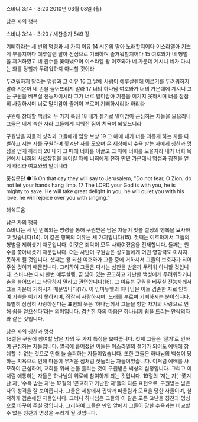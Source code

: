 스바냐 3:14 - 3:20 
2010년 03월 08일 (월)

남은 자의 행복



스바냐 3:14 - 3:20 / 새찬송가 549 장


기뻐하라는 세 번의 명령과 세 가지 이유
14 시온의 딸아 노래할지어다 이스라엘아 기쁘게 부를지어다 예루살렘 딸아 전심으로 기뻐하며 즐거워할지어다 15 여호와가 네 형벌을 제거하였고 네 원수를 쫓아냈으며 이스라엘 왕 여호와가 네 가운데 계시니 네가 다시는 화를 당할까 두려워하지 아니할 것이라 

두려워하지 말라는 명령과 그 이유
16 그 날에 사람이 예루살렘에 이르기를 두려워하지 말라 시온아 네 손을 늘어뜨리지 말라 17 너의 하나님 여호와가 너의 가운데에 계시니 그는 구원을 베푸실 전능자이시라 그가 너로 말미암아 기쁨을 이기지 못하시며 너를 잠잠히 사랑하시며 너로 말미암아 즐거이 부르며 기뻐하시리라 하리라 

구원에 창대할 백성의 두 가지 특징
18 내가 절기로 말미암아 근심하는 자들을 모으리니 그들은 네게 속한 자라 그들에게 지워진 짐이 치욕이 되었느니라 

구원받을 자들의 성격과 그들에게 임할 보상
19 그 때에 내가 너를 괴롭게 하는 자를 다 벌하고 저는 자를 구원하며 쫓겨난 자를 모으며 온 세상에서 수욕 받는 자에게 칭찬과 명성을 얻게 하리라 20 내가 그 때에 너희를 이끌고 그 때에 너희를 모을지라 내가 너희 목전에서 너희의 사로잡힘을 돌이킬 때에 너희에게 천하 만민 가운데서 명성과 칭찬을 얻게 하리라 여호와의 말이니라 


중심문단 ●16 On that day they will say to Jerusalem, "Do not fear, O Zion; do not let your hands hang limp. 17 The LORD your God is with you, he is mighty to save. He will take great delight in you, he will quiet you with his love, he will rejoice over you with singing."

해석도움





남은 자의 행복  
스바냐는 세 번 반복되는 명령을 통해 구원받은 남은 자들이 맛볼 절정의 행복을 묘사하고 있습니다(14). 이 같은 행복의 이유는 세 가지입니다(15). 첫째는 여호와께서 그들의 형벌을 제하셨기 때문입니다. 이것은 죄악이 모두 사하여졌음을 전제합니다. 둘째는 원수를 쫓아내셨기 때문입니다. 더는 사탄이 구원받은 성도들에게 어떤 영향력도 미치지 못하게 될 것입니다. 셋째는 왕 되신 여호와가 그들 중에 거하셔서 그들의 보호자가 되어 주실 것이기 때문입니다. 그리하여 그들은 다시는 심판을 받을까 두려워 아니할 것입니다. 스바냐는 다시 한번 예루살렘, 곧 남아 있는 곤고하고 가난한 백성에게 두려워하거나 손을 늘어뜨리고 낙담하지 말라고 권면합니다(16). 그 이유는 구원을 베푸실 전능자께서 그들 가운데 거하시기 때문입니다(17). 이 임마누엘의 하나님은 이들 겸손한 자로 인하여 기쁨을 이기지 못하시며, 잠잠히 사랑하시며, 노래를 부르며 기뻐하시는 분이십니다. 특별히 잠잠히 사랑하신다는 표현의 뜻은 ‘하나님께서 그들을 향한 자기의 사랑으로 인해 쉼을 얻으신다’라는 의미입니다. 겸손한 자의 마음은 하나님께 쉼을 드리는 안락의자와 같은 것입니다. 

남은 자의 칭찬과 명성  
18절은 구원에 참여할 남은 자의 두 가지 특징을 보여줍니다. 첫째 그들은 ‘절기’로 인하여 근심하는 자들입니다. 열국에 흩어졌던 이들은 이스라엘의 절기가 되어도 예배에 참예할 수 없는 것으로 인해 늘 슬퍼하는 자들이었습니다. 또한 그들은 하나님의 백성이 당하는 치욕으로 인해 마음이 무거운 짐처럼 짓눌리는 자들이었습니다. 이처럼 예배를 사모하여 근심하며, 교회를 위해 눈물 흘리는 것이 구원받은 백성의 심정입니다. 그리고 이처럼 애통하는 자들은 하나님의 위로에 참여하게 되는 것입니다. 19절의 ‘저는 자’, ‘쫓겨난 자’, ‘수욕 받는 자’는 12절의 ‘곤고하고 가난한 자’들의 다른 표현으로, 구원받는 남은 자의 성격을 잘 보여줍니다. 그들은 세상에서 핍박과 따돌림과 모욕을 당한 자들이며, 철저하게 겸손해진 자들입니다. 그러나 하나님은 그들의 이 같은 모든 고난을 칭찬과 명성으로 바꾸어 주실 것입니다. 그리하여 그들은 만민 앞에서 그들이 당한 수욕과는 비교할 수 없는 칭찬과 명성을 누리게 될 것입니다.